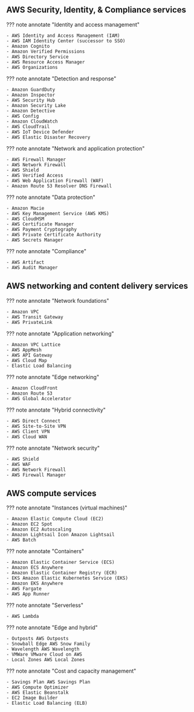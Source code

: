 ## AWS Security, Identity, & Compliance services

??? note annotate "Identity and access management"

    - AWS Identity and Access Management (IAM)
    - AWS IAM Identity Center (successor to SSO)
    - Amazon Cognito
    - Amazon Verified Permissions
    - AWS Directory Service
    - AWS Resource Access Manager
    - AWS Organizations

<!-- end -->


??? note annotate "Detection and response"

    - Amazon GuardDuty
    - Amazon Inspector
    - AWS Security Hub
    - Amazon Security Lake
    - Amazon Detective
    - AWS Config
    - Amazon CloudWatch
    - AWS CloudTrail
    - AWS IoT Device Defender
    - AWS Elastic Disaster Recovery

<!-- end -->


??? note annotate "Network and application protection"

    - AWS Firewall Manager
    - AWS Network Firewall
    - AWS Shield
    - AWS Verified Access
    - AWS Web Application Firewall (WAF)
    - Amazon Route 53 Resolver DNS Firewall

<!-- end -->


??? note annotate "Data protection"

    - Amazon Macie
    - AWS Key Management Service (AWS KMS)
    - AWS CloudHSM
    - AWS Certificate Manager
    - AWS Payment Cryptography
    - AWS Private Certificate Authority
    - AWS Secrets Manager

<!-- end -->


??? note annotate "Compliance"

    - AWS Artifact
    - AWS Audit Manager

<!-- end -->


## AWS networking and content delivery services

??? note annotate "Network foundations"

    - Amazon VPC
    - AWS Transit Gateway
    - AWS PrivateLink

<!-- end -->


??? note annotate "Application networking"

    - Amazon VPC Lattice
    - AWS AppMesh
    - AWS API Gateway
    - AWS Cloud Map
    - Elastic Load Balancing

<!-- end -->


??? note annotate "Edge networking"

    - Amazon CloudFront
    - Amazon Route 53
    - AWS Global Accelerator

<!-- end -->


??? note annotate "Hybrid connectivity"

    - AWS Direct Connect
    - AWS Site-to-Site VPN
    - AWS Client VPN
    - AWS Cloud WAN

<!-- end -->


??? note annotate "Network security"

    - AWS Shield
    - AWS WAF
    - AWS Network Firewall
    - AWS Firewall Manager

<!-- end -->


## AWS compute services

??? note annotate "Instances (virtual machines)"

    - Amazon Elastic Compute Cloud (EC2)
    - Amazon EC2 Spot
    - Amazon EC2 Autoscaling
    - Amazon Lightsail Icon Amazon Lightsail
    - AWS Batch

<!-- end -->


??? note annotate "Containers"

    - Amazon Elastic Container Service (ECS)
    - Amazon ECS Anywhere
    - Amazon Elastic Container Registry (ECR)
    - EKS Amazon Elastic Kubernetes Service (EKS)
    - Amazon EKS Anywhere
    - AWS Fargate
    - AWS App Runner

<!-- end -->


??? note annotate "Serverless"

    - AWS Lambda

<!-- end -->


??? note annotate "Edge and hybrid"

    - Outposts AWS Outposts
    - Snowball Edge AWS Snow Family
    - Wavelength AWS Wavelength
    - VMWare VMware Cloud on AWS
    - Local Zones AWS Local Zones

<!-- end -->


??? note annotate "Cost and capacity management"

    - Savings Plan AWS Savings Plan
    - AWS Compute Optimizer
    - AWS Elastic Beanstalk
    - EC2 Image Builder
    - Elastic Load Balancing (ELB)

<!-- end -->

